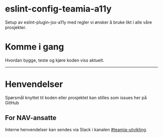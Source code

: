 # eslint-config-teamia-a11y

Setup av eslint-plugin-jsx-a11y med regler vi ønsker å bruke likt i alle våre prosjekter.

# Komme i gang

Hvordan bygge, teste og kjøre koden viss aktuelt.

---

# Henvendelser

Spørsmål knyttet til koden eller prosjektet kan stilles som issues her på GitHub

## For NAV-ansatte

Interne henvendelser kan sendes via Slack i kanalen [#teamia-utvikling](https://nav-it.slack.com/archives/C016KJA7CFK).
